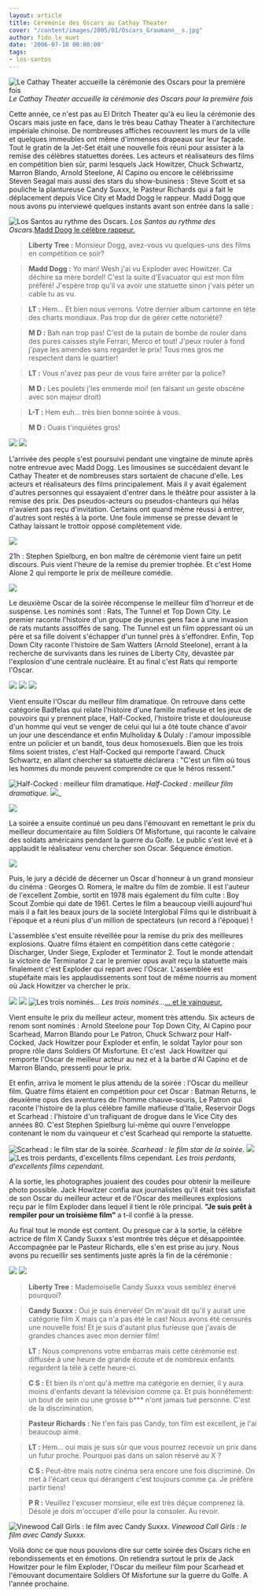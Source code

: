 ```yaml
---
layout: article
title: Cérémonie des Oscars au Cathay Theater
cover: "/content/images/2005/01/Oscars_Graumann__s.jpg"
author: fido_le_muet
date: '2006-07-10 00:00:00'
tags:
- los-santos
---
```


![Le Cathay Theater accueille la cérémonie des Oscars pour la première fois](/content/images/2005/01/Oscars_Graumann__s.jpg)
_Le Cathay Theater accueille la cérémonie des Oscars pour la première fois_

Cette année, ce n'est pas au El Dritch Theater qu'à eu lieu la cérémonie des Oscars mais juste en face, dans le très beau Cathay Theater à l'architecture impériale chinoise. De nombreuses affiches recouvrent les murs de la ville et quelques immeubles ont même d'immenses&nbsp;drapeaux sur leur façade. Tout le gratin de la Jet-Set était une nouvelle fois réuni pour assister à la remise des célèbres statuettes dorées. Les acteurs et réalisateurs des films en compétition bien sûr, parmi lesquels Jack Howitzer, Chuck Schwartz, Marron Blando, Arnold Steelone, Al Capino&nbsp;ou encore le célébrissime Steven Seagal mais aussi des stars du show-business&nbsp;: Steve Scott et sa pouliche&nbsp;la plantureuse Candy Suxxx, le Pasteur Richards qui a fait le déplacement depuis Vice City et Madd Dogg le rappeur. Madd Dogg que nous avons pu interviewé quelques instants avant son entrée dans la salle :

![Los Santos au rythme des Oscars.](/content/images/2005/01/Oscars_Affiche_Building.jpg)
_Los Santos au rythme des Oscars._[Madd Doog le célèbre rappeur.](/content/images/2005/01/Oscars_Madd_Dogg.jpg)

> **Liberty Tree :** Monsieur Dogg, avez-vous vu quelques-uns des films en compétition ce soir?

> **Madd Dogg :** Yo man! Wesh j'ai vu Exploder avec Howitzer. Ca déchire sa mère bordel! C'est la suite d'Evacuator qui est mon film préféré! J'espère trop qu'il va avoir une statuette sinon j'vais péter un cable tu as vu.

> **LT :** Hem... Et bien nous verrons. Votre dernier album cartonne en tête des charts mondiaux. Pas trop dur de gérer cette notoriété?

> **M D :** Bah nan trop pas! C'est de la putain de bombe de rouler dans des pures caisses style Ferrari, Merco et tout! J'peux rouler à fond j'paye les amendes sans regarder le prix! Tous mes gros me respectent dans le quartier!

> **LT :** Vous n'avez pas peur de vous faire arrêter par la police?

> **M D :** Les poulets j'les emmerde moi! (en faisant un geste obscène avec son majeur droit)

> **L-T :** Hem euh... très bien bonne soirée à vous.

> **M D :** Ouais t'inquiètes gros!

![](/content/images/2005/01/Oscars_Limo_1.jpg)
![](/content/images/2005/01/Oscars_Limo_2.jpg)

L'arrivée des people s'est poursuivi pendant une vingtaine de minute après notre entrevue avec Madd Dogg. Les limousines se succédaient devant le Cathay Theater et de nombreuses stars sortaient de chacune d'elle. Les acteurs et réalisateurs des films principalement. Mais il y avait également d'autres personnes qui essayaient d'entrer dans le théâtre pour assister à la remise des prix. Des pseudos-acteurs ou pseudos-chanteurs qui hélas n'avaient pas reçu d'invitation. Certains ont quand même réussi à entrer, d'autres sont restés à la porte. Une foule immense se presse devant le Cathay laissant le trottoir opposé complètement vide.

![](/content/images/2005/01/Oscars_Walk_Of_Fame.jpg)

21h : Stephen Spielburg, en bon maître de cérémonie vient faire un petit discours. Puis vient l'heure de la remise du premier trophée. Et c'est Home Alone 2 qui remporte le prix de meilleure comédie.

![](/content/images/2005/01/Oscars_Home_Alone.jpg)

Le deuxième Oscar de la soirée récompense le meilleur film d'horreur et de suspense. Les nominés sont : Rats, The Tunnel et Top Down City. Le premier raconte l'histoire d'un groupe de jeunes gens face à une invasion de rats mutants assoiffés de sang. The Tunnel est un film oppressant où un père et sa fille doivent s'échapper d'un tunnel près à s'effondrer. Enfin, Top Down City raconte l'histoire de Sam Watters (Arnold Steelone), errant à la recherche de survivants dans les ruines de Liberty City, dévastée par l'explosion d'une centrale nucléaire. Et au final c'est Rats qui remporte l'Oscar.

![](/content/images/2005/01/Oscars_Rats.jpg)
![](/content/images/2005/01/Oscars_The_Tunnel.jpg)
![](/content/images/2005/01/Oscars_Top_Down_City.jpg)

Vient ensuite l'Oscar du meilleur film dramatique. On retrouve dans cette catégorie Badfelas qui relate l'histoire d'une famille mafieuse et les jeux de pouvoirs qui y prennent place, Half-Cocked, l'histoire triste et douloureuse d'un homme qui veut se venger de celui qui lui a ôté toute chance d'avoir un jour une descendance et enfin Mulholiday & Dulaly : l'amour impossible entre un policier et un bandit, tous deux homosexuels. Bien que les trois films soient tristes, c'est Half-Cocked qui remporte l'award. Chuck Schwartz, en allant chercher sa statuette déclarera : "C'est un film où tous les hommes du monde peuvent comprendre ce que le héros ressent."

![Half-Cocked : meilleur film dramatique.](/content/images/2005/01/Oscars_Half-Cocked.jpg)
_Half-Cocked : meilleur film dramatique._[](/content/images/2005/01/Oscars_Mulholiday___Dulaly.jpg)
![](/content/images/2005/01/Oscars_Badfelas.jpg)\_

![](/content/images/2005/01/Oscars_Soldier_Of_Misfortune.jpg)

La soirée a ensuite continué un peu dans l'émouvant en remettant le prix du meilleur documentaire au film Soldiers Of Misfortune, qui raconte le calvaire des soldats américains pendant la guerre du Golfe. Le public s'est levé et à applaudit le réalisateur venu chercher son Oscar. Séquence émotion.

![](/content/images/2005/01/Oscars_Boy_Scout_Zombie.jpg)

Puis, le jury a décidé de décerner un Oscar d'honneur à un grand monsieur du cinéma : Georges O. Romera, le maître du film de zombie. Il est l'auteur de l'excellent Zombie, sortit en 1978 mais également du film culte : Boy Scout Zombie qui date de 1961. Certes le film a beaucoup vieilli aujourd'hui mais il a fait les beaux jours de la société Interglobal Films qui le distribuait à l'époque et a réuni plus d'un million de spectateurs (un record à l'époque) !

L'assemblée s'est ensuite réveillée pour la remise du prix des meilleures explosions. Quatre films étaient en compétition dans cette catégorie : Discharger, Under Siege, Exploder et Terminator 2. Tout le monde attendait la victoire de Terminator 2 car le premier opus avait reçu la statuette&nbsp;mais finalement c'est Exploder qui repart avec l'Oscar. L'assemblée est stupéfaite&nbsp;mais les applaudissements sont tout de même nourris au moment où Jack Howitzer va chercher le prix.

![](/content/images/2005/01/Oscars_Terminator_2.jpg)
![](/content/images/2005/01/Oscars_Discharger.jpg)
![Les trois nominés...](/content/images/2005/01/Oscars_Affiche_Building.jpg)
_Les trois nominés..._[... et le vainqueur.](/content/images/2005/01/Oscars_Exploder.jpg)

Vient ensuite le prix du meilleur acteur, moment très attendu. Six acteurs de renom sont nominés : Arnold Steelone pour Top Down City, Al Capino pour Scarhead, Marron Blando pour Le Patron, Chuck Schwarz pour Half-Cocked, Jack Howitzer pour Exploder et enfin, le soldat Taylor pour son propre rôle dans Soldiers Of Misfortune. Et c'est&nbsp; Jack Howitzer qui remporte l'Oscar de meilleur acteur au nez et à la barbe d'Al Capino et de Marron Blando, pressenti pour le prix.

Et enfin, arriva le moment le plus attendu de la soirée : l'Oscar du meilleur film. Quatre films étaient en compétition pour cet Oscar : Batman Returns, le deuxième opus des aventures de l'homme chauve-souris, Le Patron qui raconte l'histoire de la plus célèbre&nbsp;famille mafieuse d'Italie, Reservoir Dogs et Scarhead : l'histoire d'un trafiquant de drogue dans le Vice City des années 80. C'est Stephen Spielburg lui-même qui ouvre l'enveloppe contenant le nom du vainqueur et c'est Scarhead qui remporte la statuette.

![Scarhead : le film star de la soirée.](/content/images/2005/01/scarhead.jpg)
_Scarhead : le film star de la soirée._[](/content/images/2005/01/Oscars_Batman.jpg)
![](/content/images/2005/01/Oscars_Le_Patron.jpg)
![Les trois perdants, d'excellents films cependant.](/content/images/2005/01/Oscars_Reservoir_Dogs.jpg)
_Les trois perdants, d'excellents films cependant._

A la sortie, les photographes jouaient des coudes pour obtenir la meilleure photo possible. Jack Howitzer confia aux journalistes qu'il était très satisfait de son Oscar du meilleur acteur et de l'Oscar des meilleures explosions reçu par le film Exploder dans lequel il tient le rôle principal. **"Je suis prêt à rempiler pour un troisième film"** a t-il confié à la presse.

Au final tout le monde est content. Ou presque car à la sortie, la célèbre actrice de film X Candy Suxxx s'est montrée très déçue et désappointée. Accompagnée par le Pasteur Richards, elle s'en est prise au jury. Nous avons pu recueillir ses sentiments juste après la fin de la cérémonie :

![](/content/images/2005/01/Oscars_Candy_Suxxx.jpg)
![](/content/images/2005/01/Oscars_Pastor_Richards.jpg)

> **Liberty Tree :** Mademoiselle Candy Suxxx vous semblez énervé pourquoi?

> **Candy Suxxx :** Oui je suis énervée! On m'avait dit qu'il y aurait une catégorie film X mais ça n'a pas été le cas! Nous avons été censurés une nouvelle fois! Et je suis d'autant plus furieuse que j'avais de grandes chances avec mon dernier film!

> **LT :** Nous comprenons votre embarras mais cette cérémonie est diffusée à une heure de grande écoute et de nombreux enfants regardent la télé à cette heure-ci.

> **C S :** Et bien ils n'ont qu'à mettre ma catégorie en dernier, il y aura moins d'enfants devant la télévision comme ça. Et puis honnêtement: un bout de sein ou une grosse b\*\*\* n'ont jamais tué personne. C'est de la discrimination.

> **Pasteur Richards :** Ne t'en fais pas Candy, ton film est excellent, je l'ai beaucoup aimé.

> **LT :** Hem... oui mais je suis sûr que vous pourrez recevoir un prix dans un futur proche. Pourquoi pas dans un salon réservé au X ?

> **C S :** Peut-être mais notre cinéma sera encore une fois discriminé. On met à l'écart ceux qui dérangent c'est toujours comme ça. Je préfère partir tiens!

> **P R :** Veuillez l'excuser monsieur, elle est très déçue comprenez là. Désolé je dois m'occuper d'elle pour la consoler. Au revoir.

![Vinewood Call Girls : le film avec Candy Suxxx.](/content/images/2005/01/Oscars_Vinewood_Call_Girls.jpg)
_Vinewood Call Girls : le film avec Candy Suxxx._

Voilà donc ce que nous pouvions dire sur cette soirée des Oscars riche en rebondissements et en émotions. On retiendra surtout le prix de Jack Howitzer pour le film Exploder, l'Oscar du meilleur film pour Scarhead et l'émouvant documentaire Soldiers Of Misfortune sur la guerre du Golfe. A l'année prochaine.

<!--kg-card-end: markdown-->

